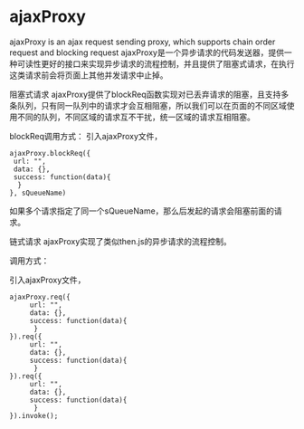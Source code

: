 # ajaxProxy
ajaxProxy is an ajax request sending proxy, which supports chain order request and blocking request
ajaxProxy是一个异步请求的代码发送器，提供一种可读性更好的接口来实现异步请求的流程控制，并且提供了阻塞式请求，在执行这类请求前会将页面上其他并发请求中止掉。

阻塞式请求
ajaxProxy提供了blockReq函数实现对已丢弃请求的阻塞，且支持多条队列，只有同一队列中的请求才会互相阻塞，所以我们可以在页面的不同区域使用不同的队列，不同区域的请求互不干扰，统一区域的请求互相阻塞。

blockReq调用方式：
引入ajaxProxy文件，

    ajaxProxy.blockReq({
     url: "",
     data: {},
     success: function(data){
      }
	}, sQueueName)

如果多个请求指定了同一个sQueueName，那么后发起的请求会阻塞前面的请求。

链式请求
ajaxProxy实现了类似then.js的异步请求的流程控制。

调用方式：

引入ajaxProxy文件，

	ajaxProxy.req({
	     url: "",
	     data: {},
	     success: function(data){
	      }
	}).req({
	     url: "",
	     data: {},
	     success: function(data){
	      }
	}).req({
	     url: "",
	     data: {},
	     success: function(data){
	      }
	}).invoke();
